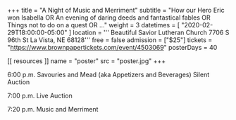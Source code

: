 +++
title = "A Night of Music and Merriment"
subtitle = "How our Hero Eric won Isabella OR An evening of daring deeds and fantastical fables OR Things not to do on a quest OR ..."
weight = 3
datetimes = [ "2020-02-29T18:00:00-05:00" ]
location = '''
Beautiful Savior Lutheran Church
7706 S 96th St
La Vista, NE 68128'''
free = false
admission = ["$25"]
tickets = "https://www.brownpapertickets.com/event/4503069"
posterDays = 40

[[ resources ]]
    name = "poster"
    src = "poster.jpg"
+++

6:00 p.m. Savouries and Mead (aka Appetizers and Beverages) 
         Silent Auction
         
7:00 p.m. Live Auction
         
7:20 p.m. Music and Merriment
